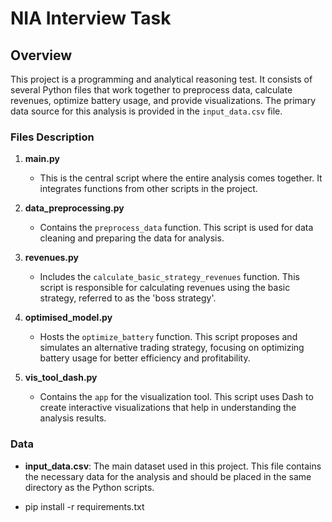# NIA Interview Task


## Overview

This project is a programming and analytical reasoning test. It consists of several Python files that work together to preprocess data, calculate revenues, optimize battery usage, and provide visualizations. The primary data source for this analysis is provided in the `input_data.csv` file.

### Files Description

1. **main.py**
   - This is the central script where the entire analysis comes together. It integrates functions from other scripts in the project.

2. **data_preprocessing.py**
   - Contains the `preprocess_data` function. This script is used for data cleaning and preparing the data for analysis.

3. **revenues.py**
   - Includes the `calculate_basic_strategy_revenues` function. This script is responsible for calculating revenues using the basic strategy, referred to as the 'boss strategy'.

4. **optimised_model.py**
   - Hosts the `optimize_battery` function. This script proposes and simulates an alternative trading strategy, focusing on optimizing battery usage for better efficiency and profitability.

5. **vis_tool_dash.py**
   - Contains the `app` for the visualization tool. This script uses Dash to create interactive visualizations that help in understanding the analysis results.

### Data

- **input_data.csv**: The main dataset used in this project. This file contains the necessary data for the analysis and should be placed in the same directory as the Python scripts.


- pip install -r requirements.txt
